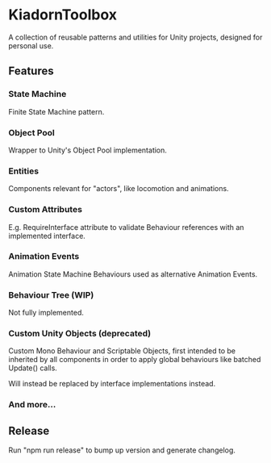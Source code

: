 # KiadornToolbox
A collection of reusable patterns and utilities for Unity projects, designed for personal use.

## Features

### State Machine
Finite State Machine pattern.

### Object Pool
Wrapper to Unity's Object Pool implementation.

### Entities
Components relevant for "actors", like locomotion and animations.

### Custom Attributes
E.g. RequireInterface attribute to validate Behaviour references with an implemented interface.

### Animation Events
Animation State Machine Behaviours used as alternative Animation Events.

### Behaviour Tree (WIP)
Not fully implemented.

### Custom Unity Objects (deprecated)
Custom Mono Behaviour and Scriptable Objects, first intended to be inherited by all components in order to apply global behaviours like batched Update() calls.

Will instead be replaced by interface implementations instead.

### And more... 

## Release

Run "npm run release" to bump up version and generate changelog.